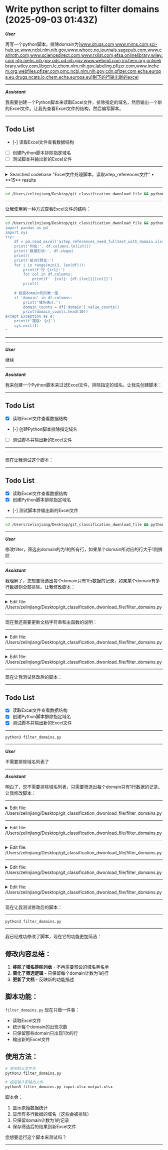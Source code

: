 <!-- Generated by SpecStory -->

# Write python script to filter domains (2025-09-03 01:43Z)

_**User**_

再写一个python脚本，排除domain为[www.drugs.com,www.mims.com,sci-hub.se,www.ncbi.nlm.nih.gov,www.whocc.no,journals.sagepub.com,www.carlroth.com,www.sciencedirect.com,www.rxlist.com,efsa.onlinelibrary.wiley.com,ntp.niehs.nih.gov,ods.od.nih.gov,www.webmd.com,inchem.org,onlinelibrary.wiley.com,libgen.lc,chem.nlm.nih.gov,labeling.pfizer.com,www.inchem.org,webfiles.pfizer.com,pmc.ncbi.nlm.nih.gov,cdn.pfizer.com,echa.europa.eu,drugs.ncats.io,chem.echa.europa.eu]剩下的行输出新的excel

---

_**Assistant**_

我需要创建一个Python脚本来读取Excel文件，排除指定的域名，然后输出一个新的Excel文件。让我先查看Excel文件的结构，然后编写脚本。

---

## Todo List

- [-] 读取Excel文件查看数据结构
- [ ] 创建Python脚本排除指定域名
- [ ] 测试脚本并输出新的Excel文件

---

<details>
                <summary>Searched codebase "Excel文件处理脚本，读取aitep_references文件" • **15** results</summary>
            
| File | Lines |
|------|-------|
| `classify.py` | L8-59 |
| `test_mozilla_rename.py` | Lundefined-119 |
| `auto_operation_down_drugs_com_png.py` | L149-245 |
| `auto_operation_down_drugs_com_firefox.py` | L318-486 |
| `auto_operation_down_drugs_com_MIMS.py` | L79-277 |
| `auto_operation_down_drugs_com_png.py` | L16-146 |
| `auto_operation_down_drugs_com_MIMS.py` | L16-202 |
| `auto_operation_down_drugs_com_firefox.py` | L17-225 |
| `MOZILLA_PDF_RENAME_CHANGES.md` | Lundefined-63 |
| `test_mozilla_rename.py` | L122-172 |
| `MOZILLA_PDF_RENAME_CHANGES.md` | L57-120 |
| `MOZILLA_PDF_RENAME_CHANGES.md` | L116-144 |
| `png_to_pdf_converter.py` | L126-254 |
| `auto_operation_down_drugs_com_firefox.py` | Lundefined-53 |
| `auto_operation_down_drugs_com_png.py` | L166-249 |

</details>

---

```bash
cd /Users/zelinjiang/Desktop/git_classification_dwonload_file && python -c "import pandas as pd; df = pd.read_excel('aitep_references_need_fulltext_with_domain.xlsx'); print('列名:', df.columns.tolist()); print('数据形状:', df.shape); print('前5行:'); print(df.head())"
```

---

让我使用另一种方式查看Excel文件的结构：

---

```bash
cd /Users/zelinjiang/Desktop/git_classification_dwonload_file && python3 -c "
import pandas as pd
import sys
try:
    df = pd.read_excel('aitep_references_need_fulltext_with_domain.xlsx')
    print('列名:', df.columns.tolist())
    print('数据形状:', df.shape)
    print()
    print('前3行预览:')
    for i in range(min(3, len(df))):
        print(f'行 {i+1}:')
        for col in df.columns:
            print(f'  {col}: {df.iloc[i][col]}')
        print()
    
    # 检查domain列的唯一值
    if 'domain' in df.columns:
        print('域名统计:')
        domain_counts = df['domain'].value_counts()
        print(domain_counts.head(10))
except Exception as e:
    print(f'错误: {e}')
    sys.exit(1)
"
```

---



---

_**User**_

继续

---

_**Assistant**_

我来创建一个Python脚本来过滤Excel文件，排除指定的域名。让我先创建脚本：

---

## Todo List

- [x] 读取Excel文件查看数据结构
- [-] 创建Python脚本排除指定域名
- [ ] 测试脚本并输出新的Excel文件

---



---

现在让我测试这个脚本：

---

## Todo List

- [x] 读取Excel文件查看数据结构
- [x] 创建Python脚本排除指定域名
- [-] 测试脚本并输出新的Excel文件

---

```bash
cd /Users/zelinjiang/Desktop/git_classification_dwonload_file && python3 filter_domains.py
```

---

_**User**_

修改filter，筛选出domain的为1的所有行，如果某个domain所对应的行大于1则排除

---

_**Assistant**_

我理解了，您想要筛选出每个domain只有1行数据的记录，如果某个domain有多行数据则全部排除。让我修改脚本：

---

<details><summary>Edit file: /Users/zelinjiang/Desktop/git_classification_dwonload_file/filter_domains.py</summary>

undefined

**Chunk 1**
Lines added: 1, lines removed: 1

```diff
@@ -19,5 +19,5 @@
  def filter_domains(input_file: str, output_file: str, exclude_domains: List[str]) -> None:
      """
-     读取Excel文件，排除指定的域名，输出新的Excel文件。
+     读取Excel文件，筛选出每个domain只有1行数据的记录，排除指定的域名和有多行数据的域名。
      
      Args:
```

**Chunk 2**
Lines added: 43, lines removed: 17

```diff
@@ -40,31 +40,57 @@
          
          # 显示域名统计
-         print("\n域名统计 (排除前):")
+         print("\n域名统计 (原始数据):")
          domain_counts = df['domain'].value_counts()
-         for domain, count in domain_counts.head(15).items():
-             excluded_marker = " [将被排除]" if domain in exclude_domains else ""
-             print(f"  {domain}: {count}{excluded_marker}")
+         print(f"总共有 {len(domain_counts)} 个不同的域名")
+         
+         # 统计各种情况的域名数量
+         single_count_domains = domain_counts[domain_counts == 1]
+         multi_count_domains = domain_counts[domain_counts > 1]
+         excluded_domains_in_data = domain_counts[domain_counts.index.isin(exclude_domains)]
+         
+         print(f"只有1行数据的域名: {len(single_count_domains)} 个")
+         print(f"有多行数据的域名: {len(multi_count_domains)} 个")
+         print(f"在排除列表中的域名: {len(excluded_domains_in_data)} 个")
+         
+         # 显示有多行数据的域名（前10个）
+         if len(multi_count_domains) > 0:
+             print(f"\n有多行数据的域名 (前10个，将被排除):")
+             for domain, count in multi_count_domains.head(10).items():
+                 print(f"  {domain}: {count} 行")
+         
+         # 显示在排除列表中的域名
+         if len(excluded_domains_in_data) > 0:
+             print(f"\n在排除列表中的域名:")
+             for domain, count in excluded_domains_in_data.items():
+                 print(f"  {domain}: {count} 行 [指定排除]")
          
-         # 过滤数据：排除指定域名
-         print(f"\n正在排除以下域名: {exclude_domains}")
-         
-         # 使用~符号表示NOT，排除在exclude_domains列表中的域名
-         filtered_df = df[~df['domain'].isin(exclude_domains)]
+         # 第一步：排除指定的域名
+         step1_df = df[~df['domain'].isin(exclude_domains)]
+         print(f"\n第一步排除指定域名后剩余行数: {len(step1_df)}")
+         
+         # 第二步：只保留domain计数为1的行
+         # 计算每个domain的行数
+         domain_counts_step1 = step1_df['domain'].value_counts()
+         single_occurrence_domains = domain_counts_step1[domain_counts_step1 == 1].index.tolist()
+         
+         # 只保留那些domain只出现1次的行
+         filtered_df = step1_df[step1_df['domain'].isin(single_occurrence_domains)]
          
-         print(f"\n过滤后数据行数: {len(filtered_df)}")
-         print(f"排除的行数: {len(df) - len(filtered_df)}")
+         print(f"第二步排除多行域名后剩余行数: {len(filtered_df)}")
+         print(f"总共排除的行数: {len(df) - len(filtered_df)}")
          
-         # 显示过滤后的域名统计
+         # 显示最终保留的域名统计
          if len(filtered_df) > 0:
-             print("\n域名统计 (排除后):")
-             filtered_domain_counts = filtered_df['domain'].value_counts()
-             for domain, count in filtered_domain_counts.head(10).items():
-                 print(f"  {domain}: {count}")
+             print(f"\n最终保留的域名统计 (前15个):")
+             final_domain_counts = filtered_df['domain'].value_counts()
+             for domain, count in final_domain_counts.head(15).items():
+                 print(f"  {domain}: {count} 行")
          
          # 保存到新的Excel文件
          print(f"\n正在保存到: {output_file}")
          filtered_df.to_excel(output_file, index=False)
          
-         print(f"✓ 成功！过滤后的数据已保存到: {output_file}")
+         print(f"✓ 成功！筛选后的数据已保存到: {output_file}")
+         print(f"✓ 最终保留了 {len(filtered_df)} 行数据，每个domain都只有1行")
          
      except FileNotFoundError:
```

</details>

---

现在我还需要更新文档字符串和主函数的说明：

---

<details><summary>Edit file: /Users/zelinjiang/Desktop/git_classification_dwonload_file/filter_domains.py</summary>

undefined

**Chunk 1**
Lines added: 5, lines removed: 1

```diff
@@ -1,5 +1,9 @@
  #!/usr/bin/env python3
  """
- 过滤Excel文件，排除指定的域名，输出新的Excel文件。
+ 筛选Excel文件，只保留每个domain只有1行数据的记录。
+ 
+ 功能：
+ 1. 排除指定的域名列表
+ 2. 排除有多行数据的域名（只保留domain计数为1的行）
  
  用法：
```

</details>

---

<details><summary>Edit file: /Users/zelinjiang/Desktop/git_classification_dwonload_file/filter_domains.py</summary>

undefined

**Chunk 1**
Lines added: 2, lines removed: 1

```diff
@@ -144,8 +144,9 @@
      output_file = sys.argv[2] if len(sys.argv) > 2 else str(default_output)
      
-     print("=== Excel域名过滤工具 ===")
+     print("=== Excel域名筛选工具 ===")
      print(f"输入文件: {input_file}")
      print(f"输出文件: {output_file}")
      print(f"要排除的域名数量: {len(exclude_domains)}")
+     print("筛选规则: 排除指定域名 + 只保留domain计数为1的行")
      
      # 执行过滤
```

</details>

---

现在让我测试修改后的脚本：

---

## Todo List

- [x] 读取Excel文件查看数据结构
- [x] 创建Python脚本排除指定域名
- [x] 测试脚本并输出新的Excel文件

---

```bash
python3 filter_domains.py
```

---

_**User**_

不需要排除域名列表了

---

_**Assistant**_

明白了，您不需要排除域名列表，只需要筛选出每个domain只有1行数据的记录。让我修改脚本：

---

<details><summary>Edit file: /Users/zelinjiang/Desktop/git_classification_dwonload_file/filter_domains.py</summary>

undefined

**Chunk 1**
Lines added: 2, lines removed: 3

```diff
@@ -21,12 +21,11 @@
  
  
- def filter_domains(input_file: str, output_file: str, exclude_domains: List[str]) -> None:
+ def filter_domains(input_file: str, output_file: str) -> None:
      """
-     读取Excel文件，筛选出每个domain只有1行数据的记录，排除指定的域名和有多行数据的域名。
+     读取Excel文件，筛选出每个domain只有1行数据的记录。
      
      Args:
          input_file: 输入Excel文件路径
          output_file: 输出Excel文件路径
-         exclude_domains: 要排除的域名列表
      """
      try:
```

</details>

---

<details><summary>Edit file: /Users/zelinjiang/Desktop/git_classification_dwonload_file/filter_domains.py</summary>

undefined

**Chunk 1**
Lines added: undefined, lines removed: 2

```diff
@@ -50,9 +50,7 @@
          single_count_domains = domain_counts[domain_counts == 1]
          multi_count_domains = domain_counts[domain_counts > 1]
-         excluded_domains_in_data = domain_counts[domain_counts.index.isin(exclude_domains)]
          
          print(f"只有1行数据的域名: {len(single_count_domains)} 个")
          print(f"有多行数据的域名: {len(multi_count_domains)} 个")
-         print(f"在排除列表中的域名: {len(excluded_domains_in_data)} 个")
          
          # 显示有多行数据的域名（前10个）
```

**Chunk 2**
Lines added: 3, lines removed: 17

```diff
@@ -62,21 +60,7 @@
                  print(f"  {domain}: {count} 行")
          
-         # 显示在排除列表中的域名
-         if len(excluded_domains_in_data) > 0:
-             print(f"\n在排除列表中的域名:")
-             for domain, count in excluded_domains_in_data.items():
-                 print(f"  {domain}: {count} 行 [指定排除]")
-         
-         # 第一步：排除指定的域名
-         step1_df = df[~df['domain'].isin(exclude_domains)]
-         print(f"\n第一步排除指定域名后剩余行数: {len(step1_df)}")
-         
-         # 第二步：只保留domain计数为1的行
-         # 计算每个domain的行数
-         domain_counts_step1 = step1_df['domain'].value_counts()
-         single_occurrence_domains = domain_counts_step1[domain_counts_step1 == 1].index.tolist()
-         
-         # 只保留那些domain只出现1次的行
-         filtered_df = step1_df[step1_df['domain'].isin(single_occurrence_domains)]
+         # 只保留domain计数为1的行
+         single_occurrence_domains = single_count_domains.index.tolist()
+         filtered_df = df[df['domain'].isin(single_occurrence_domains)]
          
          print(f"第二步排除多行域名后剩余行数: {len(filtered_df)}")
```

</details>

---

<details><summary>Edit file: /Users/zelinjiang/Desktop/git_classification_dwonload_file/filter_domains.py</summary>

undefined

**Chunk 1**
Lines added: 1, lines removed: 1

```diff
@@ -64,5 +64,5 @@
          filtered_df = df[df['domain'].isin(single_occurrence_domains)]
          
-         print(f"第二步排除多行域名后剩余行数: {len(filtered_df)}")
+         print(f"\n筛选后剩余行数: {len(filtered_df)}")
          print(f"总共排除的行数: {len(df) - len(filtered_df)}")
          
```

</details>

---

<details><summary>Edit file: /Users/zelinjiang/Desktop/git_classification_dwonload_file/filter_domains.py</summary>

undefined

**Chunk 1**
Lines added: undefined, lines removed: 29

```diff
@@ -89,33 +89,4 @@
  def main():
      """主函数"""
-     # 要排除的域名列表
-     exclude_domains = [
-         "www.drugs.com",
-         "www.mims.com", 
-         "sci-hub.se",
-         "www.ncbi.nlm.nih.gov",
-         "www.whocc.no",
-         "journals.sagepub.com",
-         "www.carlroth.com",
-         "www.sciencedirect.com",
-         "www.rxlist.com",
-         "efsa.onlinelibrary.wiley.com",
-         "ntp.niehs.nih.gov",
-         "ods.od.nih.gov",
-         "www.webmd.com",
-         "inchem.org",
-         "onlinelibrary.wiley.com",
-         "libgen.lc",
-         "chem.nlm.nih.gov",
-         "labeling.pfizer.com",
-         "www.inchem.org",
-         "webfiles.pfizer.com",
-         "pmc.ncbi.nlm.nih.gov",
-         "cdn.pfizer.com",
-         "echa.europa.eu",
-         "drugs.ncats.io",
-         "chem.echa.europa.eu"
-     ]
-     
      # 默认路径
      workspace_dir = Path(__file__).resolve().parent
```

**Chunk 2**
Lines added: 2, lines removed: 3

```diff
@@ -130,9 +101,8 @@
      print(f"输入文件: {input_file}")
      print(f"输出文件: {output_file}")
-     print(f"要排除的域名数量: {len(exclude_domains)}")
-     print("筛选规则: 排除指定域名 + 只保留domain计数为1的行")
+     print("筛选规则: 只保留domain计数为1的行")
      
      # 执行过滤
-     filter_domains(input_file, output_file, exclude_domains)
+     filter_domains(input_file, output_file)
  
  
```

</details>

---

<details><summary>Edit file: /Users/zelinjiang/Desktop/git_classification_dwonload_file/filter_domains.py</summary>

undefined

**Chunk 1**
Lines added: 1, lines removed: 2

```diff
@@ -4,6 +4,5 @@
  
  功能：
- 1. 排除指定的域名列表
- 2. 排除有多行数据的域名（只保留domain计数为1的行）
+ - 排除有多行数据的域名（只保留domain计数为1的行）
  
  用法：
```

</details>

---

现在让我测试修改后的脚本：

---

```bash
python3 filter_domains.py
```

---

我已经成功修改了脚本，现在它的功能更加简洁：

## 修改内容总结：

1. **移除了域名排除列表** - 不再需要预设的域名黑名单
2. **简化了筛选逻辑** - 只保留每个domain计数为1的行
3. **更新了文档** - 反映新的功能描述

## 脚本功能：

`filter_domains.py` 现在只做一件事：
- 读取Excel文件
- 统计每个domain的出现次数  
- 只保留那些domain只出现1次的行
- 输出新的Excel文件

## 使用方法：

```bash
# 使用默认文件名
python3 filter_domains.py

# 指定输入和输出文件
python3 filter_domains.py input.xlsx output.xlsx
```

脚本会：
1. 显示原始数据统计
2. 显示有多行数据的域名（这些会被排除）
3. 只保留domain计数为1的记录
4. 保存筛选后的结果到新Excel文件

您想要运行这个脚本来测试吗？

---


